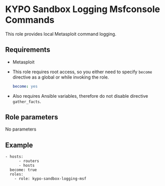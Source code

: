 # KYPO Sandbox Logging Msfconsole Commands

This role provides local Metasploit command logging.

## Requirements

* Metasploit 

* This role requires root access, so you either need to specify `become` directive as a global or while invoking the role.

    ```yml
    become: yes
    ```
    
* Also requires Ansible variables, therefore do not disable directive `gather_facts`.

## Role parameters

No parameters

## Example

```
- hosts:
      - routers
      - hosts
  become: true
  roles:
    - role: kypo-sandbox-logging-msf

```